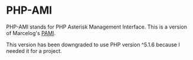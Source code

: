 # PHP-AMI
PHP-AMI stands for PHP Asterisk Management Interface.
This is a version of Marcelog's [PAMI](https://github.com/marcelog/PAMI).

This version has been downgraded to use PHP version ^5.1.6 because I needed it
for a project.
